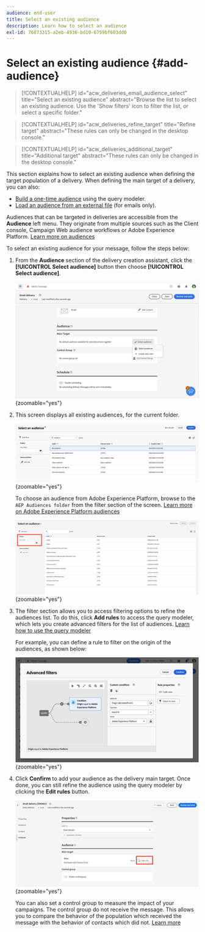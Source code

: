 ```yaml
---
audience: end-user
title: Select an existing audience
description: Learn how to select an audience
exl-id: 76873315-a2eb-4936-bd10-6759bf603dd0
---
```


# Select an existing audience {#add-audience}
 
>[!CONTEXTUALHELP]
>id="acw_deliveries_email_audience_select"
>title="Select an existing audience"
>abstract="Browse the list to select an existing audience. Use the 'Show filters' icon to filter the list, or select a specific folder."

>[!CONTEXTUALHELP]
>id="acw_deliveries_refine_target"
>title="Refine target"
>abstract="These rules can only be changed in the desktop console."

>[!CONTEXTUALHELP]
>id="acw_deliveries_additional_target"
>title="Additional target"
>abstract="These rules can only be changed in the desktop console."

This section explains how to select an existing audience when defining the target population of a delivery. When defining the main target of a delivery, you can also:
* [Build a one-time audience](one-time-audience.md) using the query modeler.
* [Load an audience from an external file](file-audience.md) (for emails only).
 
Audiences that can be targeted in deliveries are accessible from the **Audience** left menu. They originate from multiple sources such as the Client console, Campaign Web audience workflows or Adobe Experience Platform. [Learn more on audiences](manage-audience.md)

To select an existing audience for your message, follow the steps below:

1. From the **Audience** section of the delivery creation assistant, click the **[!UICONTROL Select audience]** button then choose **[!UICONTROL Select audience]**. 

   ![](assets/create-audience.png){zoomable="yes"}

1. This screen displays all existing audiences, for the current folder.

    ![](assets/create-audience2.png){zoomable="yes"}

   To choose an audience from Adobe Experience Platform, browse to the `AEP Audiences folder` from the filter section of the screen. [Learn more on Adobe Experience Platform audiences](manage-audience.md#monitor)

    ![](assets/select-audience-folder.png){zoomable="yes"}

1. The filter section allows you to access filtering options to refine the audiences list. To do this, click **Add rules** to access the query modeler, which lets you create advanced filters for the list of audiences. [Learn how to use the query modeler](../query/query-modeler-overview.md)

    For example, you can define a rule to filter on the origin of the audiences, as shown below:

    ![](assets/filter-on-aep-audience.png){zoomable="yes"}

1. Click **Confirm** to add your audience as the delivery main target. Once done, you can still refine the audience using the query modeler by clicking the **Edit rules** button.

   ![](assets/refine-audience.png){zoomable="yes"}

   You can also set a control group to measure the impact of your campaigns. The control group do not receive the message. This allows you to compare the behavior of the population which received the message with the behavior of contacts which did not. [Learn more](control-group.md)
